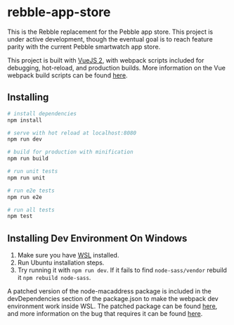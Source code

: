 # rebble-app-store

This is the Rebble replacement for the Pebble app store. This project is under active development, though the eventual goal is to reach feature parity with the current Pebble smartwatch app store.

This project is built with [VueJS 2](https://vuejs.org/), with webpack scripts included for debugging, hot-reload, and production builds. More information on the Vue webpack build scripts can be found [here](https://github.com/vuejs-templates/webpack).

## Installing

``` bash
# install dependencies
npm install

# serve with hot reload at localhost:8080
npm run dev

# build for production with minification
npm run build

# run unit tests
npm run unit

# run e2e tests
npm run e2e

# run all tests
npm test
```


## Installing Dev Environment On Windows
1. Make sure you have [WSL](https://msdn.microsoft.com/en-us/commandline/wsl/install_guide) installed.
2. Run Ubuntu installation steps.
3. Try running it with `npm run dev`. If it fails to find `node-sass/vendor` rebuild it `npm rebuild node-sass`.

A patched version of the node-macaddress package is included in the devDependencies section of the package.json to make the webpack dev environment work inside WSL. The patched package can be found [here](https://github.com/TheBeastOfCaerbannog/node-macaddress#43238cd0569573837d4b48a27b3063d287d2968b), and more information on the bug that requires it can be found [here](https://github.com/AngularClass/angular2-webpack-starter/issues/1273).
